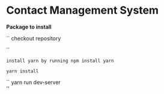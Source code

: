 Contact Management System
=========================

**Package to install**

``
checkout repository

``

``
install yarn by running npm install yarn
``

``
yarn install
``

``
yarn run dev-server   
''